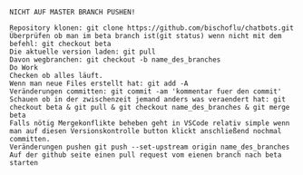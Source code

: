     NICHT AUF MASTER BRANCH PUSHEN!
    
    Repository klonen: git clone https://github.com/bischoflu/chatbots.git
    Überprüfen ob man im beta branch ist(git status) wenn nicht mit dem befehl: git checkout beta
    Die aktuelle version laden: git pull
    Davon wegbranchen: git checkout -b name_des_branches
    Do Work
    Checken ob alles läuft.
    Wenn man neue Files erstellt hat: git add -A
    Veränderungen committen: git commit -am 'kommentar fuer den commit'
    Schauen ob in der zwischenzeit jemand anders was veraendert hat: git checkout beta & git pull & git checkout name_des_branches & git merge beta
    Falls nötig Mergekonflikte beheben geht in VSCode relativ simple wenn man auf diesen Versionskontrolle button klickt anschließend nochmal committen.
    Veränderungen pushen git push --set-upstream origin name_des_branches
    Auf der github seite einen pull request vom eienen branch nach beta starten
